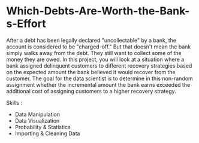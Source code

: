 # Which-Debts-Are-Worth-the-Bank-s-Effort

After a debt has been legally declared "uncollectable" by a bank, the account is considered to be "charged-off." But that doesn't mean the bank simply walks away
from the debt. They still want to collect some of the money they are owed. In this project, you will look at a situation where a bank assigned delinquent customers 
to different recovery strategies based on the expected amount the bank believed it would recover from the customer. The goal for the data scientist is to determine 
in this non-random assignment whether the incremental amount the bank earns exceeded the additional cost of assigning customers to a higher recovery strategy.

Skills :
  - Data Manipulation
  - Data Visualization
  - Probability & Statistics
  - Importing & Cleaning Data
